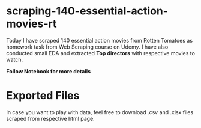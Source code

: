 # scraping-140-essential-action-movies-rt
Today I have scraped 140 essential action movies from Rotten Tomatoes as homework task from Web Scraping course on Udemy.  I have also conducted small EDA and extracted 
**Top directors** with respective movies to watch. 

**Follow Notebook for more details**

# Exported Files
In case you want to play with data, feel free to download .csv and .xlsx files scraped from respective html page.
